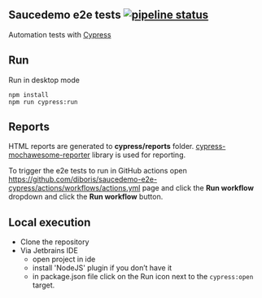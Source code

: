 ## Saucedemo e2e tests [![pipeline status](https://github.com/diboris/saucedemo-e2e-cypress/actions/workflows/actions.yml/badge.svg)](https://github.com/diboris/saucedemo-e2e-cypress/actions)

Automation tests with [Cypress](https://www.cypress.io/) 

## Run

Run in desktop mode

```shell
npm install
npm run cypress:run
```

## Reports

HTML reports are generated to **cypress/reports** folder.
[cypress-mochawesome-reporter](https://github.com/LironEr/cypress-mochawesome-reporter) library is used for reporting.

To trigger the e2e tests to run in GitHub actions open https://github.com/diboris/saucedemo-e2e-cypress/actions/workflows/actions.yml page and click the **Run workflow** dropdown and click the **Run workflow** button.

## Local execution

- Clone the repository 
- Via Jetbrains IDE
  - open project in ide
  - install 'NodeJS' plugin if you don’t have it
  - in package.json file click on the Run icon next to the `cypress:open` target.
